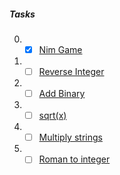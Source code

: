 ##### Tasks
0. - [x] [Nim Game](https://leetcode.com/problems/nim-game/)
1. - [ ] [Reverse Integer](https://leetcode.com/problems/reverse-integer/)
2. - [ ] [Add Binary](https://leetcode.com/problems/add-binary/)
3. - [ ] [sqrt(x)](https://leetcode.com/problems/sqrtx/)
4. - [ ] [Multiply strings](https://leetcode.com/problems/multiply-strings/)
5. - [ ] [Roman to integer](https://leetcode.com/problems/roman-to-integer/)
